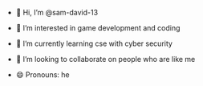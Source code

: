 - 👋 Hi, I’m @sam-david-13
- 👀 I’m interested in game development and coding  
- 🌱 I’m currently learning cse with cyber security
- 💞️ I’m looking to collaborate on people who are like me

- 😄 Pronouns: he
  

<!---
sam-david-13/sam-david-13 is a ✨ special ✨ repository because its `README.md` (this file) appears on your GitHub profile.
You can click the Preview link to take a look at your changes.
--->
